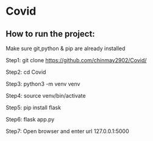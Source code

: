# Covid

## How to run the project:

Make sure git,python & pip are already installed

Step1: git clone https://github.com/chinmay2902/Covid/

Step2: cd Covid 

Step3: python3 -m venv venv

Step4: source venv/bin/activate

Step5: pip install flask

Step6: flask app.py

Step7: Open browser and enter url 127.0.0.1:5000
